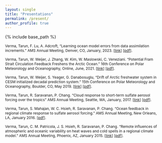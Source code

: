 ```yaml
---
layout: single
title: "Presentations"
permalink: /present/
author_profile: true
---
```


{% include base_path %}

<span style="font-size:0.85em;"> Verma, Tarun, F. Lu, A. Adcroft, “Learning ocean model errors from data assimilation increments.” AMS Annual Meeting, Denver, CO, January, 2023. [[link](https://ams.confex.com/ams/103ANNUAL/meetingapp.cgi/Paper/421409)] [[pdf](https://shiprock-1583.github.io/files/AMS2023_TarunVerma_noanim.pdf)]. </span> 

<span style="font-size:0.85em;"> Verma, Tarun, W. Weijer, J. Zhang, W. Kim, W. Maslowski, C. Veneziani. “Potential Fram Strait Circulation Feedback Freshens the Arctic Ocean.” 16th Conference on Polar Meteorology and Oceanography, Online, June, 2021. [[link](https://ams.confex.com/ams/16Polar/webprogram/Paper387530.html)] [[pdf](https://shiprock-1583.github.io/files/Polar_AMS_0621_TarunVerma.pdf)]. </span> 

<span style="font-size:0.85em;"> Verma, Tarun, W. Weijer, S. Yeager, G. Danabosuglu, “Drift of Arctic freshwater system in CESM initialized decadal prediction system.” 15th Conference on Polar Meteorology and Oceanography, Boulder, CO, May 2019. [[link](https://ams.confex.com/ams/15Polar/meetingapp.cgi/Paper/357842)] [[pdf](https://shiprock-1583.github.io/files/Polar_AMS_TarunVerma_noanim.pdf)]. </span> 

<span style="font-size:0.85em;"> Verma, Tarun, R. Saravanan, P. Chang. “Cloud response to short-term sulfate aerosol forcing over the tropics” AMS Annual Meeting, Seattle, WA, January, 2017. [[link](https://ams.confex.com/ams/97Annual/webprogram/Paper312780.html)] [[pdf](https://shiprock-1583.github.io/files/AMS_2017_TV.pdf)]. </span> 

<span style="font-size:0.85em;"> Verma, Tarun, S. Mahajan, W. C. Hsieh, R. Saravanan, P. Chang. “Ocean feedback in regional climate response to sulfate aerosol forcing.” AMS Annual Meeting, New Orleans, LA, January 2016. [[pdf](https://shiprock-1583.github.io/files/AMS_2016_TV.pdf)]. </span> 

<span style="font-size:0.85em;"> Verma, Tarun, C. M. Patricola, J. S. Hsieh, R. Saravanan, P. Chang. “Remote influences of atmospheric and oceanic variability on heat waves and cold spells in a regional climate model.” AMS Annual Meeting, Phoenix, AZ, January 2015. [[link](https://ams.confex.com/ams/95Annual/webprogram/Paper267899.html)] [[pdf](https://shiprock-1583.github.io/files/Tarun_Verma_AMS2015_new_PC.pdf)]. </span> 

